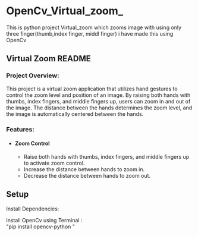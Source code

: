 # OpenCv_Virtual_zoom_
This is python project Virtual_zoom which zooms image with using only three finger(thumb,index finger, middl finger) i have made this using OpenCv

<h2>
Virtual Zoom README</h2>
<h3>Project Overview:</h3>
<p>This project is a virtual zoom application that utilizes hand gestures to control the zoom level and position of an image. By raising both hands with thumbs, index fingers, and middle fingers up, users can zoom in and out of the image. The distance between the hands determines the zoom level, and the image is automatically centered between the hands.</p>

<h3>Features:</h3>
<ul>
  <li><h4>Zoom Control</h4></li>
  <ul>
    <li>Raise both hands with thumbs, index fingers, and middle fingers up to activate zoom control.
</li>
    <li>Increase the distance between hands to zoom in.
</li>
    <li>Decrease the distance between hands to zoom out.
</li>
  </ul>
</ul>

<h2>Setup</h2>
<p>Install Dependencies:</p>
<p>install OpenCv using Terminal :<br>"pip install opencv-python
"</p>
